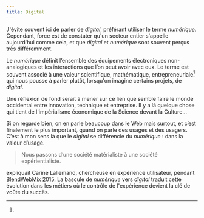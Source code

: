 ```yaml
---
title: Digital
---
```


J'évite souvent ici de parler de <em>digital</em>, préférant utiliser le terme
<em>numérique</em>. Cependant, force est de constater qu'un secteur entier
s'appelle aujourd'hui comme cela, et que <em>digital</em> et <em>numérique</em>
sont souvent perçus très différemment.

Le <em>numérique</em> définit l’ensemble des équipements électroniques
non-analogiques et les interactions que l’on peut avoir avec eux. Le terme est
souvent associé à une valeur scientifique, mathématique, entrepreneuriale[^1]
qui nous pousse à parler plutôt, lorsqu'on imagine certains projets, de
<em>digital</em>.

[^1]:

  Une réflexion de fond serait à mener sur ce lien que semble faire le monde
  occidental entre innovation, technique et entreprise. Il y a là quelque chose
  qui tient de l'impérialisme économique de la Science devant la Culture…

Si on regarde bien, on en parle beaucoup dans le Web mais surtout, et c’est
finalement le plus important, quand on parle des usages et des usagers. C’est à
mon sens là que le <em>digital</em> se différencie du <em>numérique</em> : dans
la valeur d’usage.

> Nous passons d’une société matérialiste à une société expérientialiste.

expliquait Carine Lallemand, chercheuse en expérience utilisateur, pendant
[BlendWebMix 2015](https://fr.slideshare.net/Carine_Lallemand/blendwebmix-2015-ux-design-et-si-la-cl-du-succs-se-trouvait-dans-les-thories-sur-lux).
La bascule de <em>numérique</em> vers <em>digital</em> traduit cette évolution
dans les métiers où le contrôle de l'expérience devient la clé de voûte du
succès.
